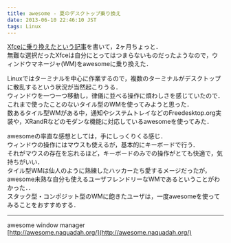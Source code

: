```yaml
---
title: awesome - 夏のデスクトップ乗り換え
date: 2013-06-10 22:46:10 JST
tags: Linux
---
```


[Xfceに乗り換えたという記事](http://folioscope.hatenablog.jp/entry/2013/03/25/222111)を書いて，2ヶ月ちょっと．  
無難な選択だったXfceは自分にとってはつまらないものだったようなので，ウィンドウマネージャ(WM)をawesomeに乗り換えた．

Linuxではターミナルを中心に作業するので，複数のターミナルがデスクトップに散乱するという状況が当然起こりうる．  
ウィンドウを一つ一つ移動し，律儀に並べる操作に煩わしさを感じていたので．これまで使ったことのないタイル型のWMを使ってみようと思った．  
数あるタイル型WMがある中，通知やシステムトレイなどのFreedesktop.org実装や，XRandRなどのモダンな機能に対応しているawesomeを使ってみた．

awesomeの率直な感想としては，手にしっくりくる感じ．  
ウィンドウの操作にはマウスも使えるが，基本的にキーボードで行う．  
それがマウスの存在を忘れるほど，キーボードのみでの操作がとても快適で，気持ちがいい．  
タイル型WMは仙人のように熟練したハッカーたち愛するメージだったが，awesome未熟な自分も使えるユーザフレンドリーなWMであるということがわかった．．  
スタック型・コンポジット型のWMに飽きたユーザは，一度awesomeを使ってみることをおすすめする．



* * *

  
awesome window manager  
[http://awesome.naquadah.org/](http://awesome.naquadah.org/)